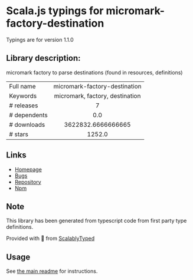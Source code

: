 
# Scala.js typings for micromark-factory-destination

Typings are for version 1.1.0

## Library description:
micromark factory to parse destinations (found in resources, definitions)

|                    |                 |
| ------------------ | :-------------: |
| Full name          | micromark-factory-destination |
| Keywords           | micromark, factory, destination |
| # releases         | 7 |
| # dependents       | 0.0 |
| # downloads        | 3622832.6666666665 |
| # stars            | 1252.0 |

## Links
- [Homepage](https://github.com/micromark/micromark/tree/main#readme)
- [Bugs](https://github.com/micromark/micromark/issues)
- [Repository](https://github.com/micromark/micromark/tree/main)
- [Npm](https://www.npmjs.com/package/micromark-factory-destination)
    


## Note
This library has been generated from typescript code from first party type definitions.

Provided with :purple_heart: from [ScalablyTyped](https://github.com/oyvindberg/ScalablyTyped)

## Usage
See [the main readme](../../readme.md) for instructions.


